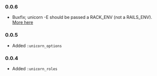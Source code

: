 ### 0.0.6

- Buxfix; unicorn -E should be passed a RACK_ENV (not a RAILS_ENV). [More here](http://www.hezmatt.org/~mpalmer/blog/2013/10/13/rack_env-its-not-for-you)

### 0.0.5

- Added `:unicorn_options`

### 0.0.4

- Added `:unicorn_roles`
